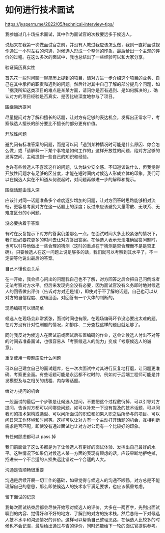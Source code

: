 # 如何进行技术面试


https://jysperm.me/2022/05/technical-interview-tips/

我参加过几十场技术面试，其中作为面试官的次数要远多于候选人。

说起来在我第一次做面试官之前，并没有人教过我应该怎么做，我则一直将面试视作通过一小时左右的沟通，对候选人形成一个整体的印象，最后给出一个主观的评价的过程。在这么多次的面试中，我也总结出了一些经验可以和大家分享。

验证简历真实性

首先花一些时间聊一聊简历上提到的项目，请对方进一步介绍这个项目的业务、自己在其中承担的职责和遇到的问题。然后针对其中自己了解的部分提几个问题，如「据我所知这类项目的难点是某某方面，请问你是否有遇到、是如何解决的」，确认对方的项目经验是否真实、是否比较深度地参与了项目。

围绕简历提问

尽量提问对方了解和擅长的话题，让对方有足够的表达机会，发挥出正常水平，考察候选人擅长的部分要比不擅长的部分更有价值。

开放性问题

避免问有标准答案的问题，而是可以问「遇到某种情况时可能是什么原因、你会怎么做」或「请解释一下某个事物是如何工作的」这样开放性的问题，给对方足够的发挥空间、主动提到一些自己的知识和经验。

也许有些候选人不喜欢这样的问题，认为缺少安全感、不知道该说什么，但我觉得开放性问题才有足够的区分度，才能在短时间内对候选人形成立体的印象。我们可以在候选人实在不知道从何说起时，对问题再做进一步的解释和提示。

围绕话题由浅入深

应该针对同一话题准备多个难度逐步增加的问题，让对方回答时思路能够相对流畅，更容易考察对方在这一话题上的深度；反过来应该避免大量零散、无联系、无难度区分的小问题。

没必要执着于答案

有时在反复提示下对方的答案仍差那么一点，在面试时间大多比较紧张的情况下，我们没必要花更多的时间去让对方答出答案。在候选人表示无法准确回答问题时，也可以引导他做出一些合理的猜测（这时的重点在于猜测是否合理而不是是否正确）。只要候选人在这一问题上说足够多的话，我们就可以考察到其水平了，不一定要等他说出最后的答案。

自己不懂也没关系

在一开始，我会担心问出的问题我自己也不了解，对方回答之后会把自己问倒或者无法考察对方水平。但后来发现完全没有必要，因为面试官没有义务即时地对候选人的回答做出评价（告诉对方对还是错），即使对于不了解的话题，自己也可以从对方的自信程度、逻辑层面，对回答有一个大体的判断的。

现场编码可以很简单

候选人在现场会非常紧张，面试时间也有限，在现场编码环节没必要出太难的题。在对方没有针对性刷题的情况，如排序、二分查找这样的题目就足够了。

同时我反对为候选人在面试前或面试后布置编码的作业，这会让候选人付出不对等的时间去准备面试，也很容易从「考察候选人的能力」变成「考察候选人的诚意」。

重复使用一套题库没什么问题

可以自己建立自己的面试题库，在一次次面试中对其进行反复地打磨，让问题更准确、考察更全面。有些话题可能是永远都不过时的，例如对于后端工程师可能是并发模型及与之相关的线程、内存等话题。

给对方提问的机会

一般面试的最后一个步骤是让候选人提问，不要把这个过程敷衍掉，可以引导对方提问，告诉对方都可以问哪些问题。如可以补充一下没有提及的技术话题、可以问我司的技术架构或选型、可以问所面试的职位和如果入职之后所参与的项目、可以问日常工作环境和时间等。这样可以让对方有一个主动打开话题的机会，互相判断需求是否匹配，即使没有通过面试也让对方对公司有一个比较好的印象。

有任何顾虑都可以 pass 掉

我们前面做了这么多都是为了让候选人有更好的面试体验、发挥出自己最好的水平。这种情况下如果仍对候选人某一方面的表现有顾虑的话，应该果断地拒绝掉，招进来一个不合适的人损失远比错过一个合适的人大。

沟通是否顺畅很重要

沟通是后续开展一切工作的基础，如果觉得与候选人的沟通不顺畅，对方总是不能理解自己的意思，那么即使候选人的技术水平满足要求，也应该慎重考虑。

留下面试的记录

我每次面试结束后都会尽快开始写对候选人的评价，大多在一两百字，先列出面试聊到的内容、觉得好和不好的地方、了解到的对方的技术栈，然后总结一下对候选人技术水平和沟通情况的评价。这样可以帮助自己整理思路，在候选人比较多的时候也不会记混，最后给出通过与否的评价，同时还能给下一轮的面试官提供参考。